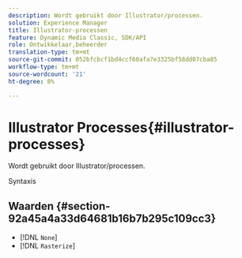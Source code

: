 ```yaml
---
description: Wordt gebruikt door Illustrator/processen.
solution: Experience Manager
title: Illustrator-processen
feature: Dynamic Media Classic, SDK/API
role: Ontwikkelaar,beheerder
translation-type: tm+mt
source-git-commit: 052bfcbcf1bd4ccf60afa7e3325bf58dd07cba85
workflow-type: tm+mt
source-wordcount: '21'
ht-degree: 0%

---
```



# Illustrator Processes{#illustrator-processes}

Wordt gebruikt door Illustrator/processen.

Syntaxis

## Waarden {#section-92a45a4a33d64681b16b7b295c109cc3}

* [!DNL `None`]
* [!DNL `Rasterize`]

